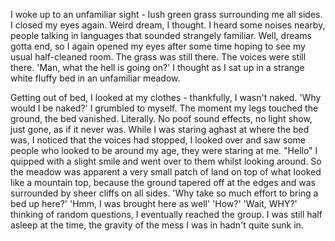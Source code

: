 

I woke up to an unfamiliar sight - lush green grass surrounding me all sides. I closed my eyes again. Weird dream, I thought. I heard some noises nearby, people talking in languages that sounded strangely familiar. Well, dreams gotta end, so I again opened my eyes after some time hoping to see my usual half-cleaned room. The grass was still there. The voices were still there. 'Man, what the hell is going on?' I thought as I sat up in a strange white fluffy bed in an unfamiliar meadow.

Getting out of bed, I looked at my clothes - thankfully, I wasn't naked. 'Why would I be naked?' I grumbled to myself. The moment my legs touched the ground, the bed vanished. Literally. No poof sound effects, no light show, just gone, as if it never was. While I was staring aghast at where the bed was, I noticed that the voices had stopped, I looked over and saw some people who looked to be around my age, they were staring at me. "Hello" I quipped with a slight smile and went over to them  whilst looking around. So the meadow was apparent a very small patch of land on top of what looked like a mountain top, because the ground tapered off at the edges and was surrounded by sheer cliffs on all sides. 'Why take so much effort to bring a bed up here?' 'Hmm, I was brought here as well' 'How?' 'Wait, WHY?' thinking of random questions, I eventually reached the group. I was still half asleep at the time, the gravity of the mess I was in hadn't quite sunk in.






